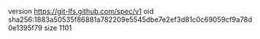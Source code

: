 version https://git-lfs.github.com/spec/v1
oid sha256:1883a50535f86881a782209e5545dbe7e2ef3d81c0c69059cf9a78d0e1395f79
size 1101
